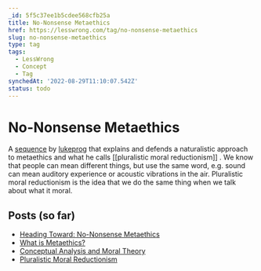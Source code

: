 ```yaml
---
_id: 5f5c37ee1b5cdee568cfb25a
title: No-Nonsense Metaethics
href: https://lesswrong.com/tag/no-nonsense-metaethics
slug: no-nonsense-metaethics
type: tag
tags:
  - LessWrong
  - Concept
  - Tag
synchedAt: '2022-08-29T11:10:07.542Z'
status: todo
---
```


# No-Nonsense Metaethics

A [sequence](https://wiki.lesswrong.com/wiki/sequence) by [lukeprog](http://lesswrong.com/user/lukeprog/) that explains and defends a naturalistic approach to metaethics and what he calls [[pluralistic moral reductionism]] . We know that people can mean different things, but use the same word, e.g. sound can mean auditory experience or acoustic vibrations in the air. Pluralistic moral reductionism is the idea that we do the same thing when we talk about what it moral.

## Posts (so far)

- [Heading Toward: No-Nonsense Metaethics](http://lesswrong.com/lw/54p/heading_toward_nononsense_metaethics/)
- [What is Metaethics?](http://lesswrong.com/lw/5eh/what_is_metaethics/)
- [Conceptual Analysis and Moral Theory](http://lesswrong.com/lw/5kn/conceptual_analysis_and_moral_theory/)
- [Pluralistic Moral Reductionism](http://lesswrong.com/lw/5u2/pluralistic_moral_reductionism/)
